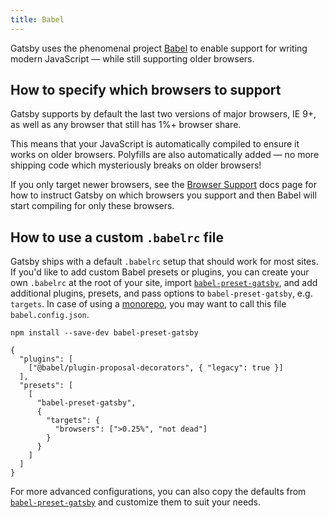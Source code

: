 ```yaml
---
title: Babel
---
```


Gatsby uses the phenomenal project [Babel](https://babeljs.io/) to enable support for writing modern JavaScript — while still supporting older browsers.

## How to specify which browsers to support

Gatsby supports by default the last two versions of major browsers, IE 9+, as well as any browser that still has 1%+ browser share.

This means that your JavaScript is automatically compiled to ensure it works on older browsers. Polyfills are also automatically added — no more shipping code which mysteriously breaks on older browsers!

If you only target newer browsers, see the [Browser Support](/docs/how-to/custom-configuration/browser-support/) docs page for how to instruct Gatsby on which browsers you support and then Babel will start compiling for only these browsers.

## How to use a custom `.babelrc` file

Gatsby ships with a default `.babelrc` setup that should work for most sites. If you'd like to add custom Babel presets or plugins, you can create your own `.babelrc` at the root of your site, import [`babel-preset-gatsby`](https://github.com/gatsbyjs/gatsby/tree/master/packages/babel-preset-gatsby), and add additional plugins, presets, and pass options to `babel-preset-gatsby`, e.g. `targets`. In case of using a [monorepo](https://babeljs.io/docs/en/configuration), you may want to call this file `babel.config.json`.

```shell
npm install --save-dev babel-preset-gatsby
```

<!-- prettier-ignore-start -->
```json:title=.babelrc
{
  "plugins": [
    ["@babel/plugin-proposal-decorators", { "legacy": true }]
  ],
  "presets": [
    [
      "babel-preset-gatsby",
      {
        "targets": {
          "browsers": [">0.25%", "not dead"]
        }
      }
    ]
  ]
}
```
<!-- prettier-ignore-end -->

For more advanced configurations, you can also copy the defaults from [`babel-preset-gatsby`](https://github.com/gatsbyjs/gatsby/tree/master/packages/babel-preset-gatsby) and customize them to suit your needs.
